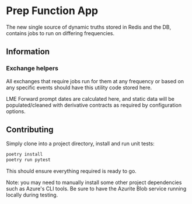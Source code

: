 # Prep Function App

The new single source of dynamic truths stored in Redis and the DB,
contains jobs to run on differing frequencies.

## Information

### Exchange helpers

All exchanges that require jobs run for them at any frequency or based
on any specific events should have this utility code stored here.

LME Forward prompt dates are calculated here, and static data will be
populated/cleaned with derivative contracts as required by configuration
options.

## Contributing

Simply clone into a project directory, install and run unit tests:

```sh
poetry install
poetry run pytest
```

This should ensure everything required is ready to go.

Note: you may need to manually install some other project dependencies such
as Azure's CLI tools. Be sure to have the Azurite Blob service running locally during testing.
